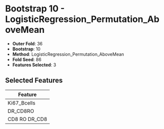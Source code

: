 # Bootstrap 10 - LogisticRegression_Permutation_AboveMean

- **Outer Fold**: 36
- **Bootstrap**: 10
- **Method**: LogisticRegression_Permutation_AboveMean
- **Fold Seed**: 86
- **Features Selected**: 3

## Selected Features

| Feature |
|---------|
| Ki67_Bcells |
| DR_CD8RO |
| CD8 RO DR_CD8 |
